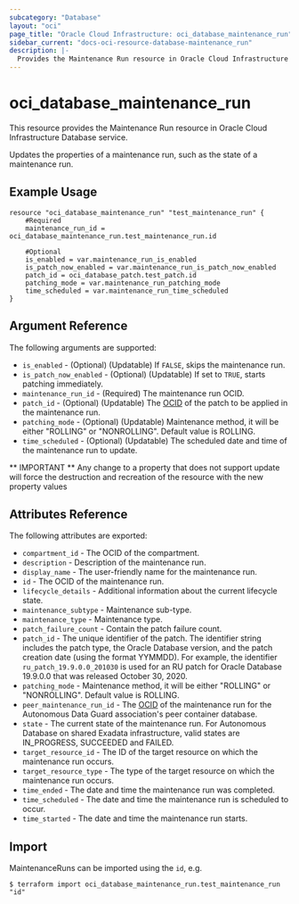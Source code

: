 ```yaml
---
subcategory: "Database"
layout: "oci"
page_title: "Oracle Cloud Infrastructure: oci_database_maintenance_run"
sidebar_current: "docs-oci-resource-database-maintenance_run"
description: |-
  Provides the Maintenance Run resource in Oracle Cloud Infrastructure Database service
---
```


# oci_database_maintenance_run
This resource provides the Maintenance Run resource in Oracle Cloud Infrastructure Database service.

Updates the properties of a maintenance run, such as the state of a maintenance run.

## Example Usage

```hcl
resource "oci_database_maintenance_run" "test_maintenance_run" {
	#Required
	maintenance_run_id = oci_database_maintenance_run.test_maintenance_run.id

	#Optional
	is_enabled = var.maintenance_run_is_enabled
	is_patch_now_enabled = var.maintenance_run_is_patch_now_enabled
	patch_id = oci_database_patch.test_patch.id
	patching_mode = var.maintenance_run_patching_mode
	time_scheduled = var.maintenance_run_time_scheduled
}
```

## Argument Reference

The following arguments are supported:

* `is_enabled` - (Optional) (Updatable) If `FALSE`, skips the maintenance run.
* `is_patch_now_enabled` - (Optional) (Updatable) If set to `TRUE`, starts patching immediately.
* `maintenance_run_id` - (Required) The maintenance run OCID.
* `patch_id` - (Optional) (Updatable) The [OCID](https://docs.cloud.oracle.com/iaas/Content/General/Concepts/identifiers.htm) of the patch to be applied in the maintenance run.
* `patching_mode` - (Optional) (Updatable) Maintenance method, it will be either "ROLLING" or "NONROLLING". Default value is ROLLING.
* `time_scheduled` - (Optional) (Updatable) The scheduled date and time of the maintenance run to update.


** IMPORTANT **
Any change to a property that does not support update will force the destruction and recreation of the resource with the new property values

## Attributes Reference

The following attributes are exported:

* `compartment_id` - The OCID of the compartment.
* `description` - Description of the maintenance run.
* `display_name` - The user-friendly name for the maintenance run.
* `id` - The OCID of the maintenance run.
* `lifecycle_details` - Additional information about the current lifecycle state.
* `maintenance_subtype` - Maintenance sub-type.
* `maintenance_type` - Maintenance type.
* `patch_failure_count` - Contain the patch failure count.
* `patch_id` - The unique identifier of the patch. The identifier string includes the patch type, the Oracle Database version, and the patch creation date (using the format YYMMDD). For example, the identifier `ru_patch_19.9.0.0_201030` is used for an RU patch for Oracle Database 19.9.0.0 that was released October 30, 2020.
* `patching_mode` - Maintenance method, it will be either "ROLLING" or "NONROLLING". Default value is ROLLING.
* `peer_maintenance_run_id` - The [OCID](https://docs.cloud.oracle.com/iaas/Content/General/Concepts/identifiers.htm) of the maintenance run for the Autonomous Data Guard association's peer container database.
* `state` - The current state of the maintenance run. For Autonomous Database on shared Exadata infrastructure, valid states are IN_PROGRESS, SUCCEEDED and FAILED. 
* `target_resource_id` - The ID of the target resource on which the maintenance run occurs.
* `target_resource_type` - The type of the target resource on which the maintenance run occurs.
* `time_ended` - The date and time the maintenance run was completed.
* `time_scheduled` - The date and time the maintenance run is scheduled to occur.
* `time_started` - The date and time the maintenance run starts.

## Import

MaintenanceRuns can be imported using the `id`, e.g.

```
$ terraform import oci_database_maintenance_run.test_maintenance_run "id"
```

